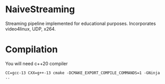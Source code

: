 # NaiveStreaming

Streaming pipeline implemented for educational purposes.
Incorporates video4linux, UDP, x264.

# Compilation

You will need c++20 compiler

```
CC=gcc-13 CXX=g++-13 cmake -DCMAKE_EXPORT_COMPILE_COMMANDS=1 -GNinja ..
```

